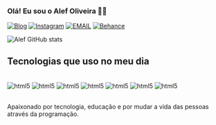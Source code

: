 ### Olá! Eu sou o Alef Oliveira 👋🏻

[![Blog](https://img.shields.io/website?label=ALEFOLIVEIRA.COM&style=for-the-badget&url=https://sujeitoprogramador.com/)](https://sujeitoprogramador.com)
[![Instagram](https://img.shields.io/badge/Instagram-E4405F?style=for-the-badge&logo=instagram&logoColor=white)](https://instagram.com/alefoliveiraprudencio)
[![EMAIL](https://img.shields.io/badge/Gmail-D14836?style=for-the-badge&logo=gmail&logoColor=white)](https://gmail.com/alefoliveiraprudencio)
[![Behance](https://img.shields.io/badge/-Behance-blue?style=for-the-badge&logo=behance&logoColor=white)](https://behance.com/alefoliveiraprudencio)

![Alef GitHub stats](https://github-readme-stats.vercel.app/api?username=alefoliveirap&show_icons=true&theme=dark)

## Tecnologias que uso no meu dia

<div style="display: inline_block"><br/>
 <img align="center" alt="html5"src="https://img.shields.io/badge/HTML5-E34F26?style=for-the-badge&logo=html5&logoColor=white" />
<img align="center" alt="html5"src="https://img.shields.io/badge/CSS3-1572B6?style=for-the-badge&logo=css3&logoColor=white" />
<img align="center" alt="html5"src="https://img.shields.io/badge/JavaScript-F7DF1E?style=for-the-badge&logo=javascript&logoColor=black" />
<img align="center" alt="html5"src="https://img.shields.io/badge/TypeScript-007ACC?style=for-the-badge&logo=typescript&logoColor=white" />
<img align="center" alt="html5"src="https://img.shields.io/badge/React-20232A?style=for-the-badge&logo=react&logoColor=61DAFB" />
<img align="center" alt="html5"src="https://img.shields.io/badge/Node.js-43853D?style=for-the-badge&logo=node.js&logoColor=white" />
<img align="center" alt="html5"src="https://img.shields.io/badge/Microsoft_SQL_Server-CC2927?style=for-the-badge&logo=microsoft-sql-server&logoColor=white" />
</div><br/>

Apaixonado por tecnologia, educação e por mudar a vida das pessoas através da programação.

